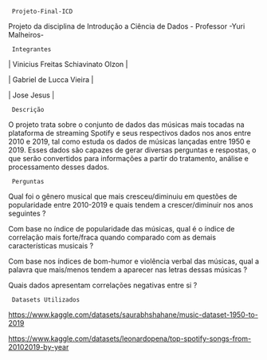      Projeto-Final-ICD
Projeto da disciplina de Introdução a Ciência de Dados -
     Professor
-Yuri Malheiros-

     Integrantes
|   Vinicius Freitas Schiavinato Olzon  |     

|   Gabriel de Lucca Vieira             |

|   Jose Jesus                          |

     Descrição
O projeto trata sobre o conjunto de dados das músicas mais tocadas na plataforma de streaming Spotify e seus respectivos dados nos anos entre 2010 e 2019, tal como estuda os dados de músicas lançadas entre 1950 e 2019. Esses dados são capazes de gerar diversas perguntas e respostas, o que serão convertidos para informações a partir do tratamento, análise e processamento desses dados.
       
     Perguntas
  Qual foi o gênero musical que mais cresceu/diminuiu em questões de popularidade entre 2010-2019 e quais tendem a crescer/diminuir nos anos seguintes ?
  
  Com base no índice de popularidade das músicas, qual é o índice de correlação mais forte/fraca quando comparado com as demais características musicais ?
  
  Com base nos índices de bom-humor e violência verbal das músicas, qual a palavra que mais/menos tendem a aparecer nas letras dessas músicas ?
  
  Quais dados apresentam correlações negativas entre si ?
       
     Datasets Utilizados
https://www.kaggle.com/datasets/saurabhshahane/music-dataset-1950-to-2019

https://www.kaggle.com/datasets/leonardopena/top-spotify-songs-from-20102019-by-year
